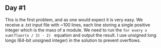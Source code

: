 ## Day #1

This is the first problem, and as one would expect it is very easy. We receive a .txt input file with ~100 lines, each line storing a single positive integer which is the mass of a module. We need to run the `for every x sum(floor(x / 3) - 2) ` equation and output the result. I use unsigned long longs (64-bit unsigned integer) in the solution to prevent overflows.
